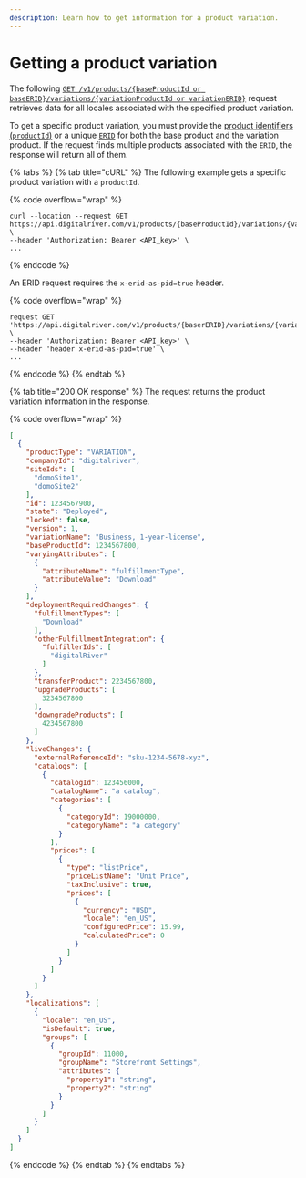 ```yaml
---
description: Learn how to get information for a product variation.
---
```


# Getting a product variation

The following [`GET /v1/products/{baseProductId or baseERID}/variations/{variationProductId or variationERID}`](https://www.digitalriver.com/docs/commerce-admin-api/#tag/Retrieve-Product-\(Synchronous-API\)/paths/\~1v1\~1products\~1%7BbaseProductId%7D\~1variations\~1%7BvariationId%7D/get) request retrieves data for all locales associated with the specified product variation.

To get a specific product variation, you must provide the [product identifiers (`productId`)](../../../general-resources/common-shoppers-and-admin-apis-reference/product-identifier.md) or a unique [`ERID`](../../../general-resources/common-shoppers-and-admin-apis-reference/external-reference-identifier-erid.md) for both the base product and the variation product. If the request finds multiple products associated with the `ERID`, the response will return all of them.

{% tabs %}
{% tab title="cURL" %}
The following example gets a specific product variation with a `productId`.

{% code overflow="wrap" %}
```http
curl --location --request GET https://api.digitalriver.com/v1/products/{baseProductId}/variations/{variationProductId}' \
--header 'Authorization: Bearer <API_key>' \
...
```
{% endcode %}

An ERID request requires the `x-erid-as-pid=true` header.

{% code overflow="wrap" %}
```http
request GET 'https://api.digitalriver.com/v1/products/{baserERID}/variations/{variationERID}' \
--header 'Authorization: Bearer <API_key>' \
--header 'header x-erid-as-pid=true' \
...
```
{% endcode %}
{% endtab %}

{% tab title="200 OK response" %}
The request returns the product variation information in the response.&#x20;

{% code overflow="wrap" %}
```json
[
  {
    "productType": "VARIATION",
    "companyId": "digitalriver",
    "siteIds": [
      "domoSite1",
      "domoSite2"
    ],
    "id": 1234567900,
    "state": "Deployed",
    "locked": false,
    "version": 1,
    "variationName": "Business, 1-year-license",
    "baseProductId": 1234567800,
    "varyingAttributes": [
      {
        "attributeName": "fulfillmentType",
        "attributeValue": "Download"
      }
    ],
    "deploymentRequiredChanges": {
      "fulfillmentTypes": [
        "Download"
      ],
      "otherFulfillmentIntegration": {
        "fulfillerIds": [
          "digitalRiver"
        ]
      },
      "transferProduct": 2234567800,
      "upgradeProducts": [
        3234567800
      ],
      "downgradeProducts": [
        4234567800
      ]
    },
    "liveChanges": {
      "externalReferenceId": "sku-1234-5678-xyz",
      "catalogs": [
        {
          "catalogId": 123456000,
          "catalogName": "a catalog",
          "categories": [
            {
              "categoryId": 19000000,
              "categoryName": "a category"
            }
          ],
          "prices": [
            {
              "type": "listPrice",
              "priceListName": "Unit Price",
              "taxInclusive": true,
              "prices": [
                {
                  "currency": "USD",
                  "locale": "en_US",
                  "configuredPrice": 15.99,
                  "calculatedPrice": 0
                }
              ]
            }
          ]
        }
      ]
    },
    "localizations": [
      {
        "locale": "en_US",
        "isDefault": true,
        "groups": [
          {
            "groupId": 11000,
            "groupName": "Storefront Settings",
            "attributes": {
              "property1": "string",
              "property2": "string"
            }
          }
        ]
      }
    ]
  }
]
```
{% endcode %}
{% endtab %}
{% endtabs %}
